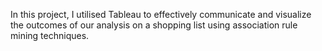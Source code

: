 In this project, I utilised Tableau to effectively communicate and visualize the outcomes of our analysis on a shopping list using association rule mining techniques.
